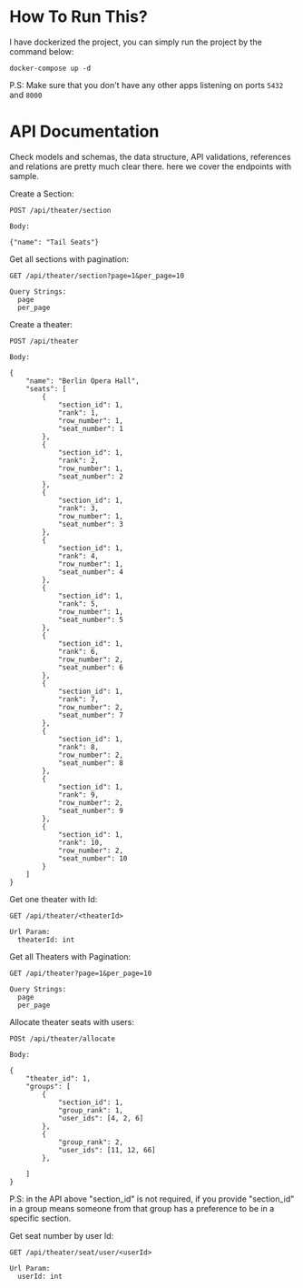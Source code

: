 # How To Run This?

I have dockerized the project, you can simply run the project by the command below: 

```
docker-compose up -d
```

P.S: Make sure that you don't have any other apps listening on ports <code>5432</code> and <code>8000</code>

# API Documentation 

Check models and schemas, the data structure, API validations, references and relations are pretty much clear there. here we cover the endpoints with sample.

Create a Section:

```
POST /api/theater/section

Body:

{"name": "Tail Seats"}

```

Get all sections with pagination:

```
GET /api/theater/section?page=1&per_page=10

Query Strings: 
  page
  per_page
```

Create a theater: 

```
POST /api/theater

Body:

{
    "name": "Berlin Opera Hall",
    "seats": [
        {
            "section_id": 1,
            "rank": 1,
            "row_number": 1,
            "seat_number": 1
        },
        {
            "section_id": 1,
            "rank": 2,
            "row_number": 1,
            "seat_number": 2
        },
        {
            "section_id": 1,
            "rank": 3,
            "row_number": 1,
            "seat_number": 3
        },
        {
            "section_id": 1,
            "rank": 4,
            "row_number": 1,
            "seat_number": 4
        },
        {
            "section_id": 1,
            "rank": 5,
            "row_number": 1,
            "seat_number": 5
        },
        {
            "section_id": 1,
            "rank": 6,
            "row_number": 2,
            "seat_number": 6
        },
        {
            "section_id": 1,
            "rank": 7,
            "row_number": 2,
            "seat_number": 7
        },
        {
            "section_id": 1,
            "rank": 8,
            "row_number": 2,
            "seat_number": 8
        },
        {
            "section_id": 1,
            "rank": 9,
            "row_number": 2,
            "seat_number": 9
        },
        {
            "section_id": 1,
            "rank": 10,
            "row_number": 2,
            "seat_number": 10
        }
    ]
}

```

Get one theater with Id:

```
GET /api/theater/<theaterId>

Url Param:
  theaterId: int
```

Get all Theaters with Pagination: 

```
GET /api/theater?page=1&per_page=10

Query Strings: 
  page
  per_page
```

Allocate theater seats with users:

```
POSt /api/theater/allocate

Body:

{
    "theater_id": 1,
    "groups": [
        {
            "section_id": 1,
            "group_rank": 1,
            "user_ids": [4, 2, 6]
        },
        {
            "group_rank": 2,
            "user_ids": [11, 12, 66]
        },
        
    ]
}

```
P.S: in the API above "section_id" is not required, if you provide "section_id" in a group means someone from that group has a preference to be in a specific section.


Get seat number by user Id:

```
GET /api/theater/seat/user/<userId>

Url Param:
  userId: int

```
